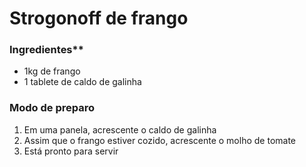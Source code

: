 # Strogonoff de frango
### Ingredientes**
 - 1kg de frango
 - 1 tablete de caldo de galinha

### Modo de preparo
1. Em uma panela, acrescente o caldo de galinha
2. Assim que o frango estiver cozido, acrescente o molho de tomate
3. Está pronto para servir
